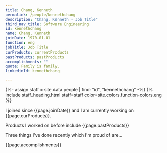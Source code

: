 ```yaml
---
title: Chang, Kenneth
permalink: /people/kennethchang
description: "Chang, Kenneth - Job Title"
third_nav_title: Software Engineering
id: kennethchang
name: Chang, Kenneth
joinDate: 1970-01-01
function: eng
jobTitle: Job Title
curProducts: currentProducts
pastProducts: pastProducts
accomplishments: ""
quote: Family is family.
linkedinId: kennethchang

---
```


{%- assign staff = site.data.people | find: "id", "kennethchang" -%}
{% include staff_heading.html staff=staff color=site.colors.function-colors.eng %}

<p>I joined since {{page.joinDate}} and I am currently working on {{page.curProducts}}.</p>

<p>Products I worked on before include {{page.pastProducts}}</p>

<p>Three things I've done recently which I'm proud of are...</p>
{{page.accomplishments}}
